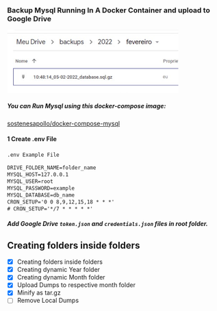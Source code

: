 ### Backup Mysql Running In A Docker Container and upload to Google Drive

<img src="https://raw.githubusercontent.com/sostenesapollo/mysql-bkp-cron/a87f04027f7321e60bf6c21eba7fdfa7132752cd/static/screenshot_001.jpeg" alt="drawing" style="width:400px;"/>

##### You can Run Mysql using this docker-compose image:
[sostenesapollo/docker-compose-mysql](https://github.com/sostenesapollo/docker-compose-mysql)

#### 1 Create .env File
`.env Example File`

```
DRIVE_FOLDER_NAME=folder_name
MYSQL_HOST=127.0.0.1
MYSQL_USER=root
MYSQL_PASSWORD=example
MYSQL_DATABASE=db_name
CRON_SETUP='0 0 8,9,12,15,18 * * *'
# CRON_SETUP='*/7 * * * * *'
```
##### Add Google Drive `token.json` and `credentials.json` files in root folder.

## Creating folders inside folders
- [x] Creating folders inside folders
- [x] Creating dynamic Year folder
- [x] Creating dynamic Month folder
- [x] Upload Dumps to respective month folder
- [x] Minify as tar.gz
- [ ] Remove Local Dumps